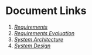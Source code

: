 # Document Links
1. [*Requirements*](HW1-Requirements.pdf)
2. [*Requirements Evaluation*](HW2-RequirementsEvaluation.pdf)
3. [*System Architecture*](HW3-Architecture.pdf)
4. [*System Design*]()

